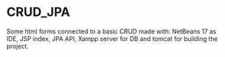 # CRUD_JPA
Some html forms connected to a basic CRUD made with: NetBeans 17 as IDE, JSP index, JPA API, Xampp server for DB and tomcat for building the project. 
